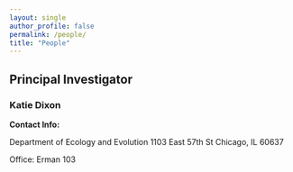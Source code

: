 ```yaml
---
layout: single
author_profile: false
permalink: /people/
title: "People"
---
```


## Principal Investigator

### Katie Dixon

**Contact Info:**

Department of Ecology and Evolution
1103 East 57th St
Chicago, IL 60637

Office:  Erman 103 
